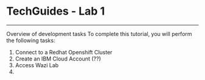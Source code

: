 # TechGuides - Lab 1
***

Overview of development tasks
To complete this tutorial, you will perform the following tasks:
1. Connect to a Redhat Openshift Cluster
2. Create an IBM Cloud Account (??)
3. Access Wazi Lab
4. 

